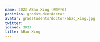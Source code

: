 ```yaml
---
name: 2023 ABao Xing (邢阿宝)
position: gradstudentdoctor
avatar: gradstudents/doctor/abao_xing.jpg
twitter:
joined: 2023
title: ABao Xing
---
```


